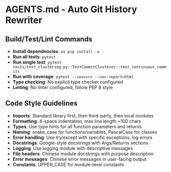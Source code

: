 # AGENTS.md - Auto Git History Rewriter

## Build/Test/Lint Commands
- **Install dependencies**: `uv pip install -e .`
- **Run all tests**: `pytest`
- **Run single test**: `pytest tests/test_clustering.py::TestCommitClusterer::test_continuous_commits`
- **Run with coverage**: `pytest --cov=src --cov-report=html`
- **Type checking**: No explicit type checker configured
- **Linting**: No linter configured, follow PEP 8 style

## Code Style Guidelines
- **Imports**: Standard library first, then third-party, then local modules
- **Formatting**: 4-space indentation, max line length ~100 chars
- **Types**: Use type hints for all function parameters and returns
- **Naming**: snake_case for functions/variables, PascalCase for classes
- **Error handling**: Use try/except with specific exceptions, log errors
- **Docstrings**: Google-style docstrings with Args/Returns sections
- **Logging**: Use logging module with descriptive messages
- **File headers**: Chinese module docstrings with purpose description
- **Error messages**: Chinese error messages in user-facing output
- **Constants**: UPPER_CASE for module-level constants